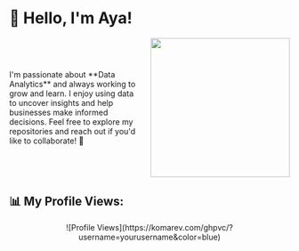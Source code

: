 # 👋 Hello, I'm Aya!

<div style="display: flex; justify-content: space-between; align-items: center;">
  <div style="flex: 1;">
    I'm passionate about **Data Analytics** and always working to grow and learn.  
    I enjoy using data to uncover insights and help businesses make informed decisions.  
    Feel free to explore my repositories and reach out if you'd like to collaborate! 🚀
  </div>
  <div style="flex-shrink: 0; margin-left: 20px;">
    <img src="https://github.com/user-attachments/assets/7eb5880b-8059-43a7-a06b-2505211f7c2f" width="250" />
  </div>
</div>

## 📊 My Profile Views:

<p align="center">
  ![Profile Views](https://komarev.com/ghpvc/?username=yourusername&color=blue)
</p>
